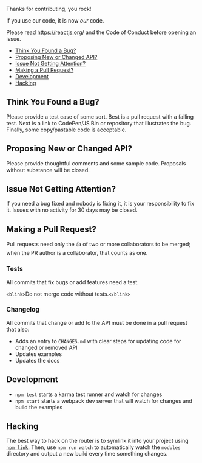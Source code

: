 Thanks for contributing, you rock!

If you use our code, it is now *our* code.

Please read https://reactjs.org/ and the Code of Conduct before opening an issue.

- [Think You Found a Bug?](#bug)
- [Proposing New or Changed API?](#api)
- [Issue Not Getting Attention?](#attention)
- [Making a Pull Request?](#pr)
- [Development](#development)
- [Hacking](#hacking)

<a name="bug"/></a>
## Think You Found a Bug?

Please provide a test case of some sort. Best is a pull request with a failing test. Next is a link to CodePen/JS Bin or repository that illustrates the bug. Finally, some copy/pastable code is acceptable.

<a name="api"/></a>
## Proposing New or Changed API?

Please provide thoughtful comments and some sample code. Proposals without substance will be closed.

<a name="attention"/></a>
## Issue Not Getting Attention?

If you need a bug fixed and nobody is fixing it, it is your responsibility to fix it. Issues with no activity for 30 days may be closed.

<a name="pr"/></a>
## Making a Pull Request?

Pull requests need only the :+1: of two or more collaborators to be merged; when the PR author is a collaborator, that counts as one.

### Tests

All commits that fix bugs or add features need a test.

`<blink>`Do not merge code without tests.`</blink>`

### Changelog

All commits that change or add to the API must be done in a pull request that also:

- Adds an entry to `CHANGES.md` with clear steps for updating code for changed or removed API
- Updates examples
- Updates the docs

## Development

- `npm test` starts a karma test runner and watch for changes
- `npm start` starts a webpack dev server that will watch for changes and build the examples

## Hacking

The best way to hack on the router is to symlink it into your project using [`npm link`](https://docs.npmjs.com/cli/link). Then, use `npm run watch` to automatically watch the `modules` directory and output a new build every time something changes.
